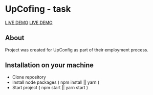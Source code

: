 # UpCofing - task

[LIVE DEMO](https://upconfig-task.netlify.app/)
<a href="https://upconfig-task.netlify.app/" target="_blank">LIVE DEMO</a>

## About <a name = "about"></a>

Project was created for UpConfig as part of their employment process.

## Installation on your machine

- Clone repository
- Install node packages ( npm install || yarn )
- Start project ( npm start || yarn start )
